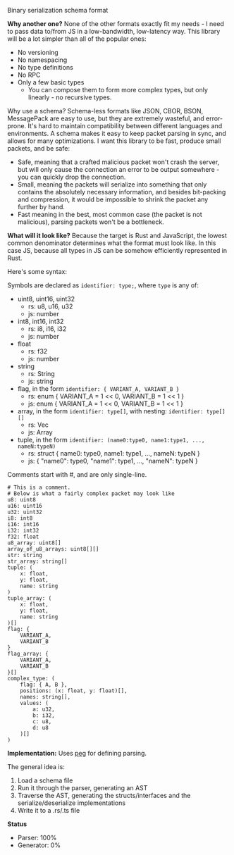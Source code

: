 Binary serialization schema format

**Why another one?**
None of the other formats exactly fit my needs - I need to pass data to/from JS in a low-bandwidth, low-latency way. This library will be a lot simpler than all of the popular ones:
 * No versioning
 * No namespacing
 * No type definitions
 * No RPC 
 * Only a few basic types
   * You can compose them to form more complex types, but only linearly - no recursive types.

Why use a schema? Schema-less formats like JSON, CBOR, BSON, MessagePack are easy to use, but they are extremely wasteful, and error-prone. It's hard to maintain compatibility between different languages and environments. A schema makes it easy to keep packet parsing in sync, and allows for many optimizations.
I want this library to be fast, produce small packets, and be safe:

* Safe, meaning that a crafted malicious packet won't crash the server, but will only cause the connection an error to be output somewhere - you can quickly drop the connection.
* Small, meaning the packets will serialize into something that only contains the absolutely necessary information, and besides bit-packing and compression, it would be impossible to shrink the packet any further by hand.
* Fast meaning in the best, most common case (the packet is not malicious), parsing packets won't be a bottleneck.

**What will it look like?**
Because the target is Rust and JavaScript, the lowest common denominator determines what the format must look like. In this case JS, because all types in JS can be somehow efficiently represented in Rust. 

Here's some syntax:

Symbols are declared as `identifier: type;`, where `type` is any of:
- uint8, uint16, uint32
    - rs: u8, u16, u32
    - js: number
- int8, int16, int32
    - rs: i8, i16, i32
    - js: number
- float
    - rs: f32
    - js: number
- string
    - rs: String
    - js: string
- flag, in the form `identifier: { VARIANT_A, VARIANT_B }`
    - rs: enum { VARIANT_A = 1 << 0, VARIANT_B = 1 << 1 }
    - js: enum { VARIANT_A = 1 << 0, VARIANT_B = 1 << 1 }
- array, in the form `identifier: type[]`, with nesting: `identifier: type[][]`
    - rs: Vec<type>
    - js: Array<type>
- tuple, in the form `identifier: (name0:type0, name1:type1, ..., nameN:typeN)`
    - rs: struct { name0: type0, name1: type1, ..., nameN: typeN }
    - js: { "name0": type0, "name1": type1, ..., "nameN": typeN }

Comments start with #, and are only single-line.

```
# This is a comment.
# Below is what a fairly complex packet may look like
u8: uint8
u16: uint16
u32: uint32
i8: int8
i16: int16
i32: int32
f32: float
u8_array: uint8[]
array_of_u8_arrays: uint8[][]
str: string
str_array: string[]
tuple: (
    x: float, 
    y: float, 
    name: string
)
tuple_array: (
    x: float, 
    y: float, 
    name: string
)[]
flag: {
    VARIANT_A, 
    VARIANT_B
}
flag_array: {
    VARIANT_A, 
    VARIANT_B
}[]
complex_type: (
    flag: { A, B },
    positions: (x: float, y: float)[],
    names: string[],
    values: (
        a: u32,
        b: i32,
        c: u8,
        d: u8
    )[]
)
```

**Implementation:**
Uses [peg](https://github.com/kevinmehall/rust-peg) for defining parsing.

The general idea is:
1. Load a schema file
2. Run it through the parser, generating an AST
3. Traverse the AST, generating the structs/interfaces and the serialize/deserialize implementations
4. Write it to a .rs/.ts file

**Status**
* Parser: 100%
* Generator: 0%